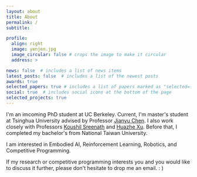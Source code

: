 ```yaml
---
layout: about
title: About
permalink: /
subtitle:

profile:
  align: right
  image: yenjen.jpg
  image_circular: false # crops the image to make it circular
  address: >

news: false  # includes a list of news items
latest_posts: false  # includes a list of the newest posts
awards: true
selected_papers: true # includes a list of papers marked as "selected={true}"
social: true  # includes social icons at the bottom of the page
selected_projects: true
---
```


I'm an imcoming PhD student at UC Berkeley. Current, I'm master's student at Tsinghua University advised by Professor [Jianyu Chen](http://people.iiis.tsinghua.edu.cn/~jychen/). I also work closely with Professors [Koushil Sreenath](https://me.berkeley.edu/people/koushil-sreenath/) and [Huazhe Xu](http://hxu.rocks/). Before that, I completed my bachelor's from National Taiwan University. 

I am interested in Embodied AI, Reinforcement Learning, Robotics, and Competitive Programming.

If my research or competitive programming interests you and you would like to discuss it further, please don't hesitate to drop me an email. : )